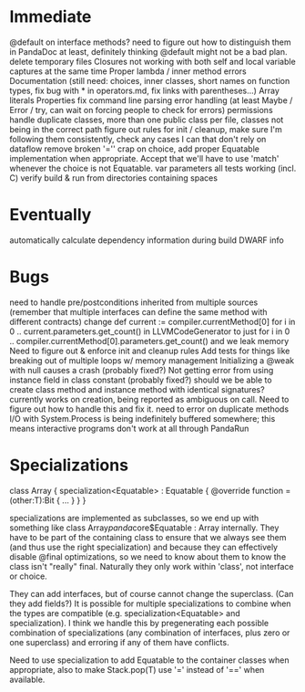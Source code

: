 Immediate
=========

@default on interface methods? need to figure out how to distinguish them in PandaDoc at least,
definitely thinking @default might not be a bad plan.
delete temporary files
Closures not working with both self and local variable captures at the same time
Proper lambda / inner method errors
Documentation (still need: choices, inner classes, short names on function
    types, fix bug with * in operators.md, fix links with parentheses...)
Array literals
Properties
fix command line parsing
error handling (at least Maybe / Error / try, can wait on forcing people to check for errors)
permissions
handle duplicate classes, more than one public class per file, classes not being in the correct path
figure out rules for init / cleanup, make sure I'm following them consistently, check any cases I
    can that don't rely on dataflow
remove broken '='' crap on choice, add proper Equatable implementation when appropriate. Accept that
    we'll have to use 'match' whenever the choice is not Equatable.
var parameters
all tests working (incl. C)
verify build & run from directories containing spaces

Eventually
==========

automatically calculate dependency information during build
DWARF info

Bugs
====

need to handle pre/postconditions inherited from multiple sources (remember that multiple interfaces
    can define the same method with different contracts)
change def current := compiler.currentMethod[0] for i in 0 .. current.parameters.get_count() in
    LLVMCodeGenerator to just for i in 0 .. compiler.currentMethod[0].parameters.get_count() and we
    leak memory
Need to figure out & enforce init and cleanup rules
Add tests for things like breaking out of multiple loops w/ memory management
Initializing a @weak <nullable> with null causes a crash (probably fixed?)
Not getting error from using instance field in class constant (probably fixed?)
should we be able to create class method and instance method with identical signatures? currently
    works on creation, being reported as ambiguous on call. Need to figure out how to handle this
    and fix it.
need to error on duplicate methods
I/O with System.Process is being indefinitely buffered somewhere; this means interactive programs
        don't work at all through PandaRun


Specializations
===============

class Array<T> {
    specialization<Equatable<T>> : Equatable<T> {
        @override
        function =(other:T):Bit {
            ...
        }
    }
}

specializations are implemented as subclasses, so we end up with something like
class Array$panda$core$Equatable : Array<Equatable> internally. They have to be part of the
containing class to ensure that we always see them (and thus use the right specialization) and
because they can effectively disable @final optimizations, so we need to know about them to know
the class isn't "really" final. Naturally they only work within 'class', not interface or choice.

They can add interfaces, but of course cannot change the superclass. (Can they add fields?) It is
possible for multiple specializations to combine when the types are compatible
(e.g. specialization<Equatable<T>> and specialization<Formattable>). I think we handle this by
pregenerating each possible combination of specializations (any combination of interfaces, plus zero
or one superclass) and erroring if any of them have conflicts.

Need to use specialization to add Equatable to the container classes when appropriate, also to make
Stack.pop(T) use '=' instead of '==' when available.